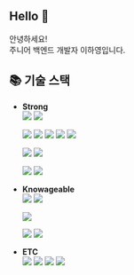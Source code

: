## Hello 👋
안녕하세요!<br/>
주니어 백엔드 개발자 이하영입니다.

## 📚 기술 스택 

* <b> Strong </b><br/>
  <img src="https://img.shields.io/badge/JAVA-437291?style=flat-square&logo=openjdk&logoColor=white"/> <img src="https://img.shields.io/badge/Hibernate-59666C?style=flat-square&logo=hibernate&logoColor=white"/>
  
  <img src="https://img.shields.io/badge/HTML5-E34F26?style=flat-square&logo=html5&logoColor=white"/> <img src="https://img.shields.io/badge/CSS3-1572B6?style=flat-square&logo=CSS3&logoColor=white"/>
  <img src="https://img.shields.io/badge/JavaScript-ffb13b?style=flat-square&logo=javascript&logoColor=white"/>
  <img src="https://img.shields.io/badge/Jquery-%230769AD.svg?style=flat-square&logo=jquery&logoColor=white"/>
  <img src="https://img.shields.io/badge/Thymeleaf-005F0F.svg?style=flat-square&logo=Thymeleaf&logoColor=white"/>

  <img src="https://img.shields.io/badge/MySQL-4479A1?style=flat-square&logo=MySQL&logoColor=white"/> <img src="https://img.shields.io/badge/Oracle-F80000?style=flat-square&logo=Oracle&logoColor=white"/>

  <img src="https://img.shields.io/badge/Spring-6DB33F.svg?style=flat-square&logo=Spring&logoColor=white"/> <img src="https://img.shields.io/badge/SpringBoot-6DB33F.svg?style=flat-square&logo=SpringBoot&logoColor=white"/>
  
* <b> Knowageable </b><br/>
  <img src="https://img.shields.io/badge/Python-3776AB?style=flat-square&logo=python&logoColor=white"> <img src="https://img.shields.io/badge/Json-000000?style=flat-square&logo=json&logoColor=white"/>
  
  <img src="https://img.shields.io/badge/Bootstrap-7952B3.svg?style=flat-square&logo=bootstrap&logoColor=white"/>
  
  <img src="https://img.shields.io/badge/MongoDB-47A248?style=flat-square&logo=MongoDB&logoColor=white"/> <img src="https://img.shields.io/badge/PostgreSQL-4169E1?style=flat-square&logo=PostgreSQL&logoColor=white"/>
  
* <b> ETC </b><br/>
  <img src="https://img.shields.io/badge/Apache tomcat-F8DC75?style=flat-square&logo=apachetomcat&logoColor=white">
  <img src="https://img.shields.io/badge/Windows10-0078D6?style=flat-square&logo=windows10&logoColor=white">
  <img src="https://img.shields.io/badge/Eclipse-2C2255?style=flat-square&logo=eclipseide&logoColor=white">
  <img src="https://img.shields.io/badge/GitHub-181717?style=flat-square&logo=github&logoColor=white">



